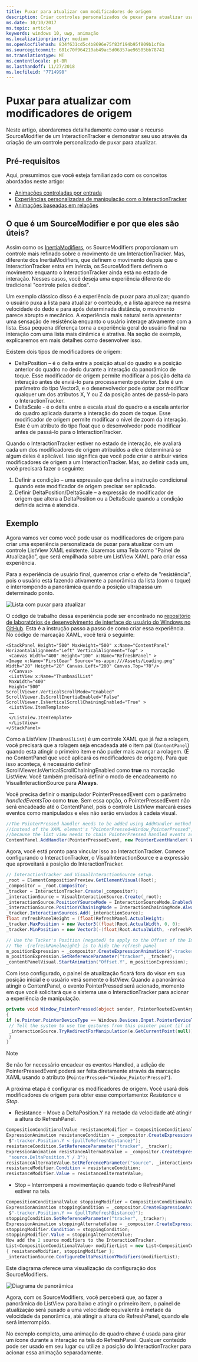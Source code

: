 ```yaml
---
title: Puxar para atualizar com modificadores de origem
description: Criar controles personalizados de puxar para atualizar usando SourceModifiers
ms.date: 10/10/2017
ms.topic: article
keywords: windows 10, uwp, animação
ms.localizationpriority: medium
ms.openlocfilehash: 834f631cd5c4b8696e75f83f194b95f809b1cf8a
ms.sourcegitcommit: 681c70f964210ab49ac5d06357ae96505bb78741
ms.translationtype: MT
ms.contentlocale: pt-BR
ms.lasthandoff: 11/27/2018
ms.locfileid: "7714998"
---
```

# <a name="pull-to-refresh-with-source-modifiers"></a>Puxar para atualizar com modificadores de origem

Neste artigo, abordaremos detalhadamente como usar o recurso SourceModifier de um InteractionTracker e demonstrar seu uso através da criação de um controle personalizado de puxar para atualizar.

## <a name="prerequisites"></a>Pré-requisitos

Aqui, presumimos que você esteja familiarizado com os conceitos abordados neste artigo:

- [Animações controladas por entrada](input-driven-animations.md)
- [Experiências personalizadas de manipulação com o InteractionTracker](interaction-tracker-manipulations.md)
- [Animações baseadas em relações](relation-animations.md)

## <a name="what-is-a-sourcemodifier-and-why-are-they-useful"></a>O que é um SourceModifier e por que eles são úteis?

Assim como os [InertiaModifiers](inertia-modifiers.md), os SourceModifiers proporcionam um controle mais refinado sobre o movimento de um InteractionTracker. Mas, diferente dos InertiaModifiers, que definem o movimento depois que o InteractionTracker entra em inércia, os SourceModifiers definem o movimento enquanto o InteractionTracker ainda está no estado de interação. Nesses casos, você deseja uma experiência diferente do tradicional "controle pelos dedos".

Um exemplo clássico disso é a experiência de puxar para atualizar; quando o usuário puxa a lista para atualizar o conteúdo, e a lista aparece na mesma velocidade do dedo e para após determinada distância, o movimento parece abrupto e mecânico. A experiência mais natural seria apresentar uma sensação de resistência enquanto o usuário interage ativamente com a lista. Essa pequena diferença torna a experiência geral do usuário final na interação com uma lista mais dinâmica e atrativa. Na seção de exemplo, explicaremos em mais detalhes como desenvolver isso.

Existem dois tipos de modificadores de origem:

- DeltaPosition – é o delta entre a posição atual do quadro e a posição anterior do quadro no dedo durante a interação da panorâmico de toque. Esse modificador de origem permite modificar a posição delta da interação antes de enviá-lo para processamento posterior. Este é um parâmetro do tipo Vector3, e o desenvolvedor pode optar por modificar qualquer um dos atributos X, Y ou Z da posição antes de passá-lo para o InteractionTracker.
- DeltaScale - é o delta entre a escala atual do quadro e a escala anterior do quadro aplicada durante a interação do zoom de toque. Esse modificador de origem permite modificar o nível de zoom da interação. Este é um atributo do tipo float que o desenvolvedor pode modificar antes de passá-lo para o InteractionTracker.

Quando o InteractionTracker estiver no estado de interação, ele avaliará cada um dos modificadores de origem atribuídos a ele e determinará se algum deles é aplicável. Isso significa que você pode criar e atribuir vários modificadores de origem a um InteractionTracker. Mas, ao definir cada um, você precisará fazer o seguinte:

1. Definir a condição – uma expressão que define a instrução condicional quando este modificador de origem precisar ser aplicado.
1. Definir DeltaPosition/DeltaScale – a expressão de modificador de origem que altera a DeltaPosition ou a DeltaScale quando a condição definida acima é atendida.

## <a name="example"></a>Exemplo

Agora vamos ver como você pode usar os modificadores de origem para criar uma experiência personalizada de puxar para atualizar com um controle ListView XAML existente. Usaremos uma Tela como "Painel de Atualização", que será empilhada sobre um ListView XAML para criar essa experiência.

Para a experiência de usuário final, queremos criar o efeito de "resistência", pois o usuário está fazendo ativamente a panorâmica da lista (com o toque) e interrompendo a panorâmica quando a posição ultrapassa um determinado ponto.

![Lista com puxar para atualizar](images/animation/city-list.gif)

O código de trabalho dessa experiência pode ser encontrado no [repositório de laboratórios de desenvolvimento de interface do usuário do Windows no GitHub](https://github.com/Microsoft/WindowsUIDevLabs). Esta é a instrução passo a passo de como criar essa experiência.
No código de marcação XAML, você terá o seguinte:

```xaml
<StackPanel Height="500" MaxHeight="500" x:Name="ContentPanel" HorizontalAlignment="Left" VerticalAlignment="Top" >
 <Canvas Width="400" Height="100" x:Name="RefreshPanel" >
<Image x:Name="FirstGear" Source="ms-appx:///Assets/Loading.png" Width="20" Height="20" Canvas.Left="200" Canvas.Top="70"/>
 </Canvas>
 <ListView x:Name="ThumbnailList"
 MaxWidth="400"
 Height="500"
ScrollViewer.VerticalScrollMode="Enabled" ScrollViewer.IsScrollInertiaEnabled="False" ScrollViewer.IsVerticalScrollChainingEnabled="True" >
 <ListView.ItemTemplate>
 ……
 </ListView.ItemTemplate>
 </ListView>
</StackPanel>
```

Como a ListView (`ThumbnailList`) é um controle XAML que já faz a rolagem, você precisará que a rolagem seja encadeada até o item pai (`ContentPanel`) quando esta atingir o primeiro item e não puder mais avançar a rolagem. (É no ContentPanel que você aplicará os modificadores de origem). Para que isso aconteça, é necessário definir ScrollViewer.IsVerticalScrollChainingEnabled como **true** na marcação ListView. Você também precisará definir o modo de encadeamento no VisualInteractionSource para **Always**.

Você precisa definir o manipulador PointerPressedEvent com o parâmetro _handledEventsToo_ como **true**. Sem essa opção, o PointerPressedEvent não será encadeado até o ContentPanel, pois o controle ListView marcará esses eventos como manipulados e eles não serão enviados à cadeia visual.

```csharp
//The PointerPressed handler needs to be added using AddHandler method with the //handledEventsToo boolean set to "true"
//instead of the XAML element's "PointerPressed=Window_PointerPressed",
//because the list view needs to chain PointerPressed handled events as well.
ContentPanel.AddHandler(PointerPressedEvent, new PointerEventHandler( Window_PointerPressed), true);
```

Agora, você está pronto para vincular isso ao InteractionTracker. Comece configurando o InteractionTracker, o VisualInteractionSource e a expressão que aproveitará a posição do InteractionTracker.

```csharp
// InteractionTracker and VisualInteractionSource setup.
_root = ElementCompositionPreview.GetElementVisual(Root);
_compositor = _root.Compositor;
_tracker = InteractionTracker.Create(_compositor);
_interactionSource = VisualInteractionSource.Create(_root);
_interactionSource.PositionYSourceMode = InteractionSourceMode.EnabledWithInertia;
_interactionSource.PositionYChainingMode = InteractionChainingMode.Always;
_tracker.InteractionSources.Add(_interactionSource);
float refreshPanelHeight = (float)RefreshPanel.ActualHeight;
_tracker.MaxPosition = new Vector3((float)Root.ActualWidth, 0, 0);
_tracker.MinPosition = new Vector3(-(float)Root.ActualWidth, -refreshPanelHeight, 0);

// Use the Tacker's Position (negated) to apply to the Offset of the Image.
// The -{refreshPanelHeight} is to hide the refresh panel
m_positionExpression = _compositor.CreateExpressionAnimation($"-tracker.Position.Y - {refreshPanelHeight} ");
m_positionExpression.SetReferenceParameter("tracker", _tracker);
_contentPanelVisual.StartAnimation("Offset.Y", m_positionExpression);
```

Com isso configurado, o painel de atualização ficará fora do visor em sua posição inicial e o usuário verá somente o listView. Quando a panorâmica atingir o ContentPanel, o evento PointerPressed será acionado, momento em que você solicitará que o sistema use o InteractionTracker para acionar a experiência de manipulação.

```csharp
private void Window_PointerPressed(object sender, PointerRoutedEventArgs e)
{
if (e.Pointer.PointerDeviceType == Windows.Devices.Input.PointerDeviceType.Touch) {
 // Tell the system to use the gestures from this pointer point (if it can).
 _interactionSource.TryRedirectForManipulation(e.GetCurrentPoint(null));
 }
}
```

> [!NOTE]
> Se não for necessário encadear os eventos Handled, a adição de PointerPressedEvent poderá ser feita diretamente através da marcação XAML usando o atributo (`PointerPressed="Window_PointerPressed"`).

A próxima etapa é configurar os modificadores de origem. Você usará dois modificadores de origem para obter esse comportamento: _Resistance_ e _Stop_.

- Resistance – Move a DeltaPosition.Y na metade da velocidade até atingir a altura do RefreshPanel.

```csharp
CompositionConditionalValue resistanceModifier = CompositionConditionalValue.Create (_compositor);
ExpressionAnimation resistanceCondition = _compositor.CreateExpressionAnimation(
 $"-tracker.Position.Y < {pullToRefreshDistance}");
resistanceCondition.SetReferenceParameter("tracker", _tracker);
ExpressionAnimation resistanceAlternateValue = _compositor.CreateExpressionAnimation(
 "source.DeltaPosition.Y / 3");
resistanceAlternateValue.SetReferenceParameter("source", _interactionSource);
resistanceModifier.Condition = resistanceCondition;
resistanceModifier.Value = resistanceAlternateValue;
```

- Stop – Interromperá a movimentação quando todo o RefreshPanel estiver na tela.

```csharp
CompositionConditionalValue stoppingModifier = CompositionConditionalValue.Create (_compositor);
ExpressionAnimation stoppingCondition = _compositor.CreateExpressionAnimation(
 $"-tracker.Position.Y >= {pullToRefreshDistance}");
stoppingCondition.SetReferenceParameter("tracker", _tracker);
ExpressionAnimation stoppingAlternateValue = _compositor.CreateExpressionAnimation("0");
stoppingModifier.Condition = stoppingCondition;
stoppingModifier.Value = stoppingAlternateValue;
Now add the 2 source modifiers to the InteractionTracker.
List<CompositionConditionalValue> modifierList = new List<CompositionConditionalValue>()
{ resistanceModifier, stoppingModifier };
_interactionSource.ConfigureDeltaPositionYModifiers(modifierList);
```

Este diagrama oferece uma visualização da configuração dos SourceModifiers.

![Diagrama de panorâmica](images/animation/source-modifiers-diagram.png)

Agora, com os SourceModifiers, você perceberá que, ao fazer a panorâmica do ListView para baixo e atingir o primeiro item, o painel de atualização será puxado a uma velocidade equivalente à metade da velocidade da panorâmica, até atingir a altura do RefreshPanel, quando ele será interrompido.

No exemplo completo, uma animação de quadro chave é usada para girar um ícone durante a interação na tela do RefreshPanel. Qualquer conteúdo pode ser usado em seu lugar ou utilize a posição do InteractionTracker para acionar essa animação separadamente.

